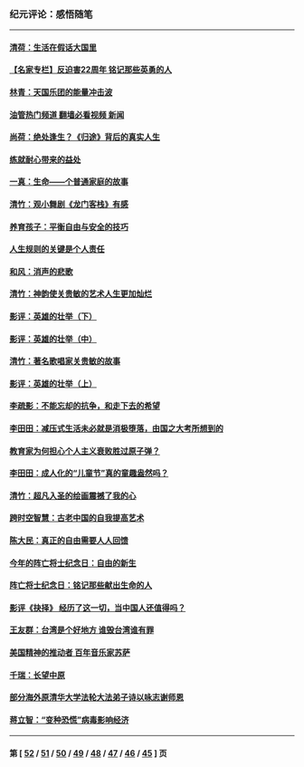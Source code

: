 ### 纪元评论：感悟随笔
---
#### [清荷：生活在假话大国里](../../pages/nsc1035/n13103916.md?07230330) 
#### [【名家专栏】反迫害22周年 铭记那些英勇的人](../../pages/nsc1035/n13102771.md?07230330) 
#### [林青：天国乐团的能量冲击波](../../pages/nsc1035/n13099634.md?07230330) 
#### [油管热门频道 翻墙必看视频 新闻](ok?07230330)
#### [尚荷：绝处逢生？《归途》背后的真实人生](../../pages/nsc1035/n13099470.md?07230330) 
#### [练就耐心带来的益处](../../pages/nsc1035/n13081876.md?07230330) 
#### [一真：生命——个普通家庭的故事](../../pages/nsc1035/n13075782.md?07230330) 
#### [清竹：观小舞剧《龙门客栈》有感](../../pages/nsc1035/n13069850.md?07230330) 
#### [养育孩子：平衡自由与安全的技巧](../../pages/nsc1035/n13054510.md?07230330) 
#### [人生规则的关键是个人责任](../../pages/nsc1035/n13053252.md?07230330) 
#### [和风：消声的悲歌](../../pages/nsc1035/n13051994.md?07230330) 
#### [清竹：神韵使关贵敏的艺术人生更加灿烂](../../pages/nsc1035/n13038731.md?07230330) 
#### [影评：英雄的壮举（下）](../../pages/nsc1035/n13027438.md?07230330) 
#### [影评：英雄的壮举（中）](../../pages/nsc1035/n13027244.md?07230330) 
#### [清竹：著名歌唱家关贵敏的故事](../../pages/nsc1035/n13025435.md?07230330) 
#### [影评：英雄的壮举（上）](../../pages/nsc1035/n13024688.md?07230330) 
#### [李疏影：不能忘却的抗争，和走下去的希望](../../pages/nsc1035/n13022097.md?07230330) 
#### [李田田：减压式生活未必就是消极堕落，由国之大考所想到的](../../pages/nsc1035/n13017621.md?07230330) 
#### [教育家为何担心个人主义衰败胜过原子弹？](../../pages/nsc1035/n13002969.md?07230330) 
#### [李田田：成人化的“儿童节”真的童趣盎然吗？](../../pages/nsc1035/n13000386.md?07230330) 
#### [清竹：超凡入圣的绘画震撼了我的心](../../pages/nsc1035/n12993985.md?07230330) 
#### [跨时空智慧：古老中国的自我提高艺术](../../pages/nsc1035/n12988506.md?07230330) 
#### [陈大民：真正的自由需要人人回馈](../../pages/nsc1035/n12990148.md?07230330) 
#### [今年的阵亡将士纪念日：自由的新生](../../pages/nsc1035/n12989540.md?07230330) 
#### [阵亡将士纪念日：铭记那些献出生命的人](../../pages/nsc1035/n12985418.md?07230330) 
#### [影评《抉择》 经历了这一切，当中国人还值得吗？](../../pages/nsc1035/n12983029.md?07230330) 
#### [王友群：台湾是个好地方 谁毁台湾谁有罪](../../pages/nsc1035/n12977761.md?07230330) 
#### [美国精神的推动者 百年音乐家苏萨](../../pages/nsc1035/n12974542.md?07230330) 
#### [千瑞：长望中原](../../pages/nsc1035/n12976554.md?07230330) 
#### [部分海外原清华大学法轮大法弟子诗以咏志谢师恩](../../pages/nsc1035/n12957723.md?07230330) 
#### [蒋立智：“变种恐慌”病毒影响经济](../../pages/nsc1035/n12955438.md?07230330) 

---
#### 第 [ [52](./52.md?07230330) / [51](./51.md?07230330) / [50](./50.md?07230330) / [49](./49.md?07230330) / [48](./48.md?07230330) / [47](./47.md?07230330) / [46](./46.md?07230330) / [45](./45.md?07230330) ] 页
